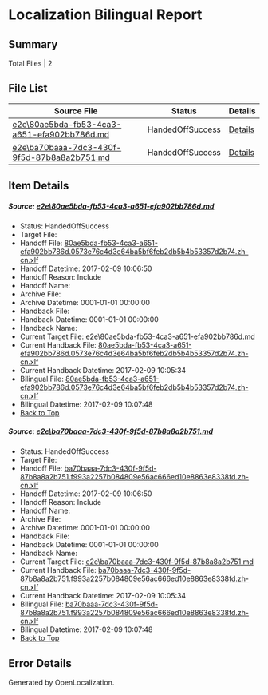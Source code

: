 # <a name='report-top'></a> Localization Bilingual Report

## Summary
 Total Files | 2

## File List
 Source File | Status | Details 
 ----------- | ------ | ------- 
 [e2e\80ae5bda-fb53-4ca3-a651-efa902bb786d.md](https://github.com/OpenLocalizationTestOrg/ol-test0/blob/e6a8ee891e32c7386fe6e51a39b29f848f50591e/e2e/80ae5bda-fb53-4ca3-a651-efa902bb786d.md) | HandedOffSuccess | [Details](#c309662a9b9b45a9181c6e22b958f7ea8b55e5cc1)
 [e2e\ba70baaa-7dc3-430f-9f5d-87b8a8a2b751.md](https://github.com/OpenLocalizationTestOrg/ol-test0/blob/e6a8ee891e32c7386fe6e51a39b29f848f50591e/e2e/ba70baaa-7dc3-430f-9f5d-87b8a8a2b751.md) | HandedOffSuccess | [Details](#ce9c378d6cbf10a98d936e4c504aa5242d4b71003)

## Item Details
##### <a name='c309662a9b9b45a9181c6e22b958f7ea8b55e5cc1'></a> Source: [e2e\80ae5bda-fb53-4ca3-a651-efa902bb786d.md](https://github.com/OpenLocalizationTestOrg/ol-test0/blob/e6a8ee891e32c7386fe6e51a39b29f848f50591e/e2e/80ae5bda-fb53-4ca3-a651-efa902bb786d.md)
* Status: HandedOffSuccess
* Target File: 
* Handoff File: [80ae5bda-fb53-4ca3-a651-efa902bb786d.0573e76c4d3e64ba5bf6feb2db5b4b53357d2b74.zh-cn.xlf](https://github.com/OpenLocalizationTestOrg/ol-test0-handoff/blob/6cffe480b275b837c0178d9acb1aacdc175bda12/ol-handoff/OpenLocalizationTestOrg/ol-test0-zhcn/shujia/ht/80ae5bda-fb53-4ca3-a651-efa902bb786d.0573e76c4d3e64ba5bf6feb2db5b4b53357d2b74.zh-cn.xlf)
* Handoff Datetime: 2017-02-09 10:06:50
* Handoff Reason: Include
* Handoff Name: 
* Archive File: 
* Archive Datetime: 0001-01-01 00:00:00
* Handback File: 
* Handback Datetime: 0001-01-01 00:00:00
* Handback Name: 
* Current Target File: [e2e\80ae5bda-fb53-4ca3-a651-efa902bb786d.md](https://github.com/OpenLocalizationTestOrg/ol-test0-zhcn/blob/6ec6c1ff500a85a8b72398493c1d4f9da87a9580/e2e/80ae5bda-fb53-4ca3-a651-efa902bb786d.md)
* Current Handback File: [80ae5bda-fb53-4ca3-a651-efa902bb786d.0573e76c4d3e64ba5bf6feb2db5b4b53357d2b74.zh-cn.xlf](https://github.com/OpenLocalizationTestOrg/ol-test0-handback/blob/48d192c37f30ebedc33629ed979c8b056f9bf828/ol-handback/OpenLocalizationTestOrg/ol-test0-zhcn/shujia/ht/80ae5bda-fb53-4ca3-a651-efa902bb786d.0573e76c4d3e64ba5bf6feb2db5b4b53357d2b74.zh-cn.xlf)
* Current Handback Datetime: 2017-02-09 10:05:34
* Bilingual File: [80ae5bda-fb53-4ca3-a651-efa902bb786d.0573e76c4d3e64ba5bf6feb2db5b4b53357d2b74.zh-cn.xlf](https://github.com/OpenLocalizationTestOrg/ol-test0-handback/blob/48d192c37f30ebedc33629ed979c8b056f9bf828/ol-handback/OpenLocalizationTestOrg/ol-test0-zhcn/shujia/ht/80ae5bda-fb53-4ca3-a651-efa902bb786d.0573e76c4d3e64ba5bf6feb2db5b4b53357d2b74.zh-cn.xlf)
* Bilingual Datetime: 2017-02-09 10:07:48
* [Back to Top](#report-top)

##### <a name='ce9c378d6cbf10a98d936e4c504aa5242d4b71003'></a> Source: [e2e\ba70baaa-7dc3-430f-9f5d-87b8a8a2b751.md](https://github.com/OpenLocalizationTestOrg/ol-test0/blob/e6a8ee891e32c7386fe6e51a39b29f848f50591e/e2e/ba70baaa-7dc3-430f-9f5d-87b8a8a2b751.md)
* Status: HandedOffSuccess
* Target File: 
* Handoff File: [ba70baaa-7dc3-430f-9f5d-87b8a8a2b751.f993a2257b084809e56ac666ed10e8863e8338fd.zh-cn.xlf](https://github.com/OpenLocalizationTestOrg/ol-test0-handoff/blob/6cffe480b275b837c0178d9acb1aacdc175bda12/ol-handoff/OpenLocalizationTestOrg/ol-test0-zhcn/shujia/ht/ba70baaa-7dc3-430f-9f5d-87b8a8a2b751.f993a2257b084809e56ac666ed10e8863e8338fd.zh-cn.xlf)
* Handoff Datetime: 2017-02-09 10:06:50
* Handoff Reason: Include
* Handoff Name: 
* Archive File: 
* Archive Datetime: 0001-01-01 00:00:00
* Handback File: 
* Handback Datetime: 0001-01-01 00:00:00
* Handback Name: 
* Current Target File: [e2e\ba70baaa-7dc3-430f-9f5d-87b8a8a2b751.md](https://github.com/OpenLocalizationTestOrg/ol-test0-zhcn/blob/6ec6c1ff500a85a8b72398493c1d4f9da87a9580/e2e/ba70baaa-7dc3-430f-9f5d-87b8a8a2b751.md)
* Current Handback File: [ba70baaa-7dc3-430f-9f5d-87b8a8a2b751.f993a2257b084809e56ac666ed10e8863e8338fd.zh-cn.xlf](https://github.com/OpenLocalizationTestOrg/ol-test0-handback/blob/48d192c37f30ebedc33629ed979c8b056f9bf828/ol-handback/OpenLocalizationTestOrg/ol-test0-zhcn/shujia/ht/ba70baaa-7dc3-430f-9f5d-87b8a8a2b751.f993a2257b084809e56ac666ed10e8863e8338fd.zh-cn.xlf)
* Current Handback Datetime: 2017-02-09 10:05:34
* Bilingual File: [ba70baaa-7dc3-430f-9f5d-87b8a8a2b751.f993a2257b084809e56ac666ed10e8863e8338fd.zh-cn.xlf](https://github.com/OpenLocalizationTestOrg/ol-test0-handback/blob/48d192c37f30ebedc33629ed979c8b056f9bf828/ol-handback/OpenLocalizationTestOrg/ol-test0-zhcn/shujia/ht/ba70baaa-7dc3-430f-9f5d-87b8a8a2b751.f993a2257b084809e56ac666ed10e8863e8338fd.zh-cn.xlf)
* Bilingual Datetime: 2017-02-09 10:07:48
* [Back to Top](#report-top)


## Error Details

Generated by OpenLocalization.
